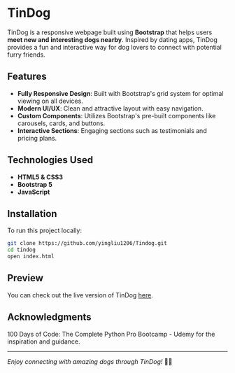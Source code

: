 # TinDog

TinDog is a responsive webpage built using **Bootstrap** that helps users **meet new and interesting dogs nearby**. Inspired by dating apps, TinDog provides a fun and interactive way for dog lovers to connect with potential furry friends.

## Features

- **Fully Responsive Design**: Built with Bootstrap's grid system for optimal viewing on all devices.
- **Modern UI/UX**: Clean and attractive layout with easy navigation.
- **Custom Components**: Utilizes Bootstrap's pre-built components like carousels, cards, and buttons.
- **Interactive Sections**: Engaging sections such as testimonials and pricing plans.

## Technologies Used

- **HTML5 & CSS3**
- **Bootstrap 5**
- **JavaScript**

## Installation

To run this project locally:

```sh
git clone https://github.com/yingliu1206/Tindog.git
cd tindog
open index.html
```

## Preview

You can check out the live version of TinDog [here](https://yingliu1206.github.io/Tindog/).

## Acknowledgments

100 Days of Code: The Complete Python Pro Bootcamp - Udemy for the inspiration and guidance.

---

_Enjoy connecting with amazing dogs through TinDog!_ 🐶💖